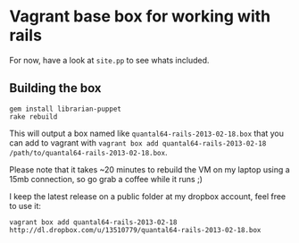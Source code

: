 # Vagrant base box for working with rails

For now, have a look at `site.pp` to see whats included.

## Building the box

```terminal
gem install librarian-puppet
rake rebuild
```

This will output a box named like `quantal64-rails-2013-02-18.box` that you can
add to vagrant with `vagrant box add quantal64-rails-2013-02-18 /path/to/quantal64-rails-2013-02-18.box`.

Please note that it takes ~20 minutes to rebuild the VM on my laptop using
a 15mb connection, so go grab a coffee while it runs ;)

I keep the latest release on a public folder at my dropbox account, feel free to
use it:

```terminal
vagrant box add quantal64-rails-2013-02-18 http://dl.dropbox.com/u/13510779/quantal64-rails-2013-02-18.box
```
